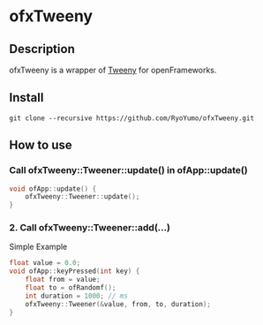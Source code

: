 # ofxTweeny

## Description
ofxTweeny is a wrapper of [Tweeny](https://github.com/mobius3/tweeny) for openFrameworks.


## Install
```shell
git clone --recursive https://github.com/RyoYumo/ofxTweeny.git
```

## How to use

### Call ofxTweeny::Tweener::update() in ofApp::update()
```cpp
void ofApp::update() {
    ofxTweeny::Tweener::update();
}
```

### 2. Call ofxTweeny::Tweener::add(...)

Simple Example
```cpp
float value = 0.0;
void ofApp::keyPressed(int key) {
    float from = value;
    float to = ofRandomf();
    int duration = 1000; // ms
    ofxTweeny::Tweener(&value, from, to, duration);
}
```

    
